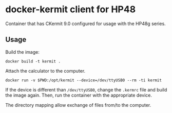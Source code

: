 # docker-kermit client for HP48

Container that has CKermit 9.0 configured for usage with the HP48g series.

## Usage

Build the image:

```
docker build -t kermit .
```

Attach the calculator to the computer.

```
docker run -v $PWD:/opt/kermit --device=/dev/ttyUSB0 --rm -ti kermit
```

If the device is different than `/dev/ttyUSB0`, change the `.kermrc` file and build the image again. Then, run the container with the appropriate device.

The directory mapping allow exchange of files from/to the computer.

